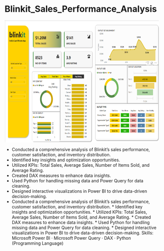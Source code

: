 # Blinkit_Sales_Performance_Analysis

<img align="center" alt="coding" width="600" height="400" src="Blinkit Sales Analysis.png">


* Conducted a comprehensive analysis of Blinkit’s sales performance, customer satisfaction, and inventory distribution.
* Identified key insights and optimization opportunities.
* Utilized KPIs: Total Sales, Average Sales, Number of Items Sold, and Average Rating.
* Created DAX measures to enhance data insights.
* Used Python for handling missing data and Power Query for data cleaning.
* Designed interactive visualizations in Power BI to drive data-driven decision-making.
* Conducted a comprehensive analysis of Blinkit’s sales performance, customer satisfaction, and inventory distribution. * Identified key insights and optimization opportunities. * Utilized KPIs: Total Sales, Average Sales, Number of Items Sold, and Average Rating. * Created DAX measures to enhance data insights. * Used Python for handling missing data and Power Query for data cleaning. * Designed interactive visualizations in Power BI to drive data-driven decision-making.
Skills: Microsoft Power BI · Microsoft Power Query · DAX · Python (Programming Language)
